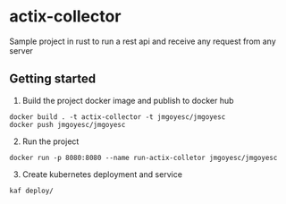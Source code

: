 # actix-collector

Sample project in rust to run a rest api and receive any request from any server

## Getting started

1. Build the project docker image and publish to docker hub

```shell
docker build . -t actix-collector -t jmgoyesc/jmgoyesc
docker push jmgoyesc/jmgoyesc
```

2. Run the project

```shell
docker run -p 8080:8080 --name run-actix-colletor jmgoyesc/jmgoyesc
```

3. Create kubernetes deployment and service

```shell
kaf deploy/
```
